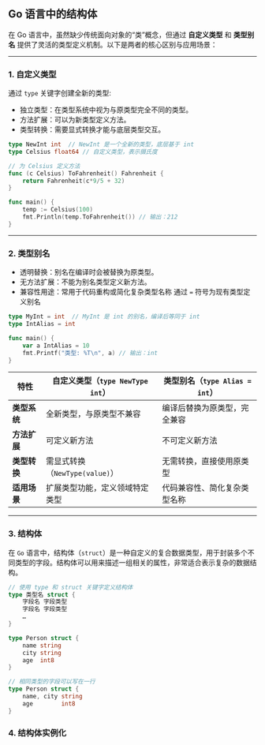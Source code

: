 ## Go 语言中的结构体

在 Go 语言中，虽然缺少传统面向对象的“类”概念，但通过 **自定义类型** 和 **类型别名** 提供了灵活的类型定义机制。以下是两者的核心区别与应用场景：

---

### 1. 自定义类型

通过 `type` 关键字创建全新的类型:
- 独立类型：在类型系统中视为与原类型完全不同的类型。
- 方法扩展：可以为新类型定义方法。
- 类型转换：需要显式转换才能与底层类型交互。
```go
type NewInt int  // NewInt 是一个全新的类型，底层基于 int
type Celsius float64 // 自定义类型，表示摄氏度

// 为 Celsius 定义方法
func (c Celsius) ToFahrenheit() Fahrenheit {
    return Fahrenheit(c*9/5 + 32)
}

func main() {
    temp := Celsius(100)
    fmt.Println(temp.ToFahrenheit()) // 输出：212
}
```
---
### 2. 类型别名
- 透明替换：别名在编译时会被替换为原类型。
- 无方法扩展：不能为别名类型定义新方法。
- 兼容性用途：常用于代码重构或简化复杂类型名称
通过 `=` 符号为现有类型定义别名
```go
type MyInt = int  // MyInt 是 int 的别名，编译后等同于 int
type IntAlias = int

func main() {
    var a IntAlias = 10
    fmt.Printf("类型: %T\n", a) // 输出：int
}
```
| 特性               | 自定义类型（`type NewType int`）        | 类型别名（`type Alias = int`）         |
|--------------------|----------------------------------------|---------------------------------------|
| **类型系统**       | 全新类型，与原类型不兼容               | 编译后替换为原类型，完全兼容          |
| **方法扩展**       | 可定义新方法                           | 不可定义新方法                        |
| **类型转换**       | 需显式转换（`NewType(value)`）         | 无需转换，直接使用原类型              |
| **适用场景**       | 扩展类型功能，定义领域特定类型         | 代码兼容性、简化复杂类型名称          |
---

### 3. 结构体
在 `Go` 语言中，结构体（`struct`）是一种自定义的复合数据类型，用于封装多个不同类型的字段。结构体可以用来描述一组相关的属性，非常适合表示复杂的数据结构。
```go
// 使用 type 和 struct 关键字定义结构体
type 类型名 struct {
    字段名 字段类型
    字段名 字段类型
    …
}

type Person struct {
    name string
    city string
    age  int8
}

// 相同类型的字段可以写在一行
type Person struct {
    name, city string
    age        int8
}
```

### 4. 结构体实例化
